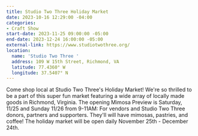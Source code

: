 ```yaml
---
title: Studio Two Three Holiday Market
date: 2023-10-16 12:29:00 -04:00
categories:
- Craft Show
start-date: 2023-11-25 09:00:00 -05:00
end-date: 2023-12-24 16:00:00 -05:00
external-link: https://www.studiotwothree.org/
location:
  name: 'Studio Two Three '
  address: 109 W 15th Street, Richmond, VA
  latitude: 77.4360° W
  longitude: 37.5407° N
---
```


Come shop local at Studio Two Three's Holiday Market! We're so thrilled to be a part of this super fun market featuring a wide array of locally made goods in Richmond, Virginia. The opening Mimosa Preview is Saturday, 11/25 and Sunday 11/26 from 9-11AM: For vendors and Studio Two Three donors, partners and supporters. They'll will have mimosas, pastries, and coffee! The holiday market will be open daily November 25th - December 24th. 